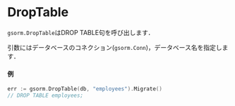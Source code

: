 # DropTable
`gsorm.DropTable`はDROP TABLE句を呼び出します．

引数にはデータベースのコネクション(`gsorm.Conn`)，データベース名を指定します．

#### 例
```go
err := gsorm.DropTable(db, "employees").Migrate()
// DROP TABLE employees;
```
